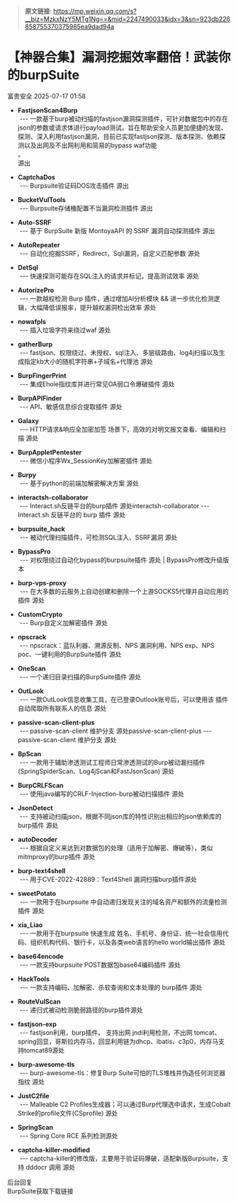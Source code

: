 > **原文链接**: https://mp.weixin.qq.com/s?__biz=MzkxNzY5MTg1Ng==&mid=2247490033&idx=3&sn=923db226858755370375985ea9dad94a

#  【神器合集】漏洞挖掘效率翻倍！武装你的burpSuite  
 富贵安全   2025-07-17 01:58  
  
- **FastjsonScan4Burp**  
 --- 一款基于burp被动扫描的fastjson漏洞探测插件，可针对数据包中的存在json的参数或请求体进行payload测试。旨在帮助安全人员更加便捷的发现、探测、深入利用fastjson漏洞，目前已实现fastjson探测、版本探测、依赖探测以及出网及不出网利用和简易的bypass waf功能  
。   
源出  
  
- **CaptchaDos**  
 --- Burpsuite验证码DOS攻击插件 源出  
  
- **BucketVulTools**  
 --- Burpsuite存储桶配置不当漏洞检测插件 源出  
  
- **Auto-SSRF**  
 --- 基于 BurpSuite 新版 MontoyaAPI 的 SSRF 漏洞自动探测插件 源出  
  
- **AutoRepeater**  
 --- 自动化挖掘SSRF，Redirect，Sqli漏洞，自定义匹配参数 源处  
  
- **DetSql**  
 --- 快速探测可能存在SQL注入的请求并标记，提高测试效率 源处  
  
- **AutorizePro**  
 --- 一款越权检测 Burp 插件，通过增加AI分析模块 && 进一步优化检测逻辑，大幅降低误报率，提升越权漏洞检出效率 源处  
  
- **nowafpls**  
 --- 插入垃圾字符来绕过waf 源处  
  
- **gatherBurp**  
 --- fastjson、权限绕过、未授权、sql注入、多层级路由、log4j扫描以及生成指定kb大小的随机字符串+子域名+代理池 源处  
  
- **BurpFingerPrint**  
 --- 集成Ehole指纹库并进行常见OA弱口令爆破插件 源处  
  
- **BurpAPIFinder**  
 --- API、敏感信息综合提取插件 源处  
  
- **Galaxy**  
 --- HTTP请求&响应全加密加签 场景下，高效的对明文报文查看、编辑和扫描 源处  
  
- **BurpAppletPentester**  
 --- 微信小程序Wx_SessionKey加解密插件 源处  
  
- **Burpy**  
 --- 基于python的前端加解密解决方案 源处  
  
- **interactsh-collaborator**  
 --- Interact.sh反链平台的burp插件 源处interactsh-collaborator --- Interact.sh 反链平台的 burp 插件 源处  
  
- **burpsuite_hack**  
 --- 被动代理扫描插件，可检测SQL注入、SSRF漏洞 源处  
  
- **BypassPro**  
 --- 对权限绕过自动化bypass的burpsuite插件 源处 | BypassPro修改升级版本  
  
- **burp-vps-proxy**  
 --- 在大多数的云服务上自动创建和删除一个上游SOCKS5代理并自动应用的插件 源处  
  
- **CustomCrypto**  
 --- Burp自定义加解密插件 源处  
  
- **npscrack**  
 --- npscrack：蓝队利器、溯源反制、NPS 漏洞利用、NPS exp、NPS poc、一键利用的BurpSuite插件 源处  
  
- **OneScan**  
 --- 一个递归目录扫描的BurpSuite插件 源处  
  
- **OutLook**  
 --- 一款OutLook信息收集工具，在已登录Outlook账号后，可以使用该 插件自动爬取所有联系人的信息 源处  
  
- **passive-scan-client-plus**  
 --- passive-scan-client 维护分支 源处passive-scan-client-plus --- passive-scan-client 维护分支 源处  
  
- **BpScan**  
 --- 一款用于辅助渗透测试工程师日常渗透测试的Burp被动漏扫插件(SpringSpiderScan、Log4jScan和FastJsonScan) 源处  
  
- **BurpCRLFScan**  
 --- 使用java编写的CRLF-Injection-burp被动扫描插件 源处  
  
- **JsonDetect**  
 --- 支持被动扫描json，根据不同json库的特性识别出相应的json依赖库的burp插件 源处  
  
- **autoDecoder**  
 --- 根据自定义来达到对数据包的处理（适用于加解密、爆破等），类似mitmproxy的burp插件 源处  
  
- **burp-text4shell**  
 --- 用于CVE-2022-42889：Text4Shell 漏洞扫描burp插件源处  
  
- **sweetPotato**  
 --- 一款用于在burpsuite 中自动递归发现关注的域名资产和额外的流量检测插件 源处  
  
- **xia_Liao**  
 --- 一款用于在burpsuite 快速生成 姓名、手机号、身份证、统一社会信用代码、组织机构代码、银行卡，以及各类web语言的hello world输出插件 源处  
  
- **base64encode**  
 --- 一款支持burpsuite POST数据包base64编码插件 源处  
  
- **HackTools**  
 --- 一款支持编码、加解密、杀软查询和文本处理的 burp插件 源处  
  
- **RouteVulScan**  
 --- 递归式被动检测脆弱路径的burp插件源处  
  
- **fastjson-exp**  
 --- fastjson利用，burp插件。 支持出网 jndi利用检测，不出网 tomcat、spring回显，哥斯拉内存马，回显利用链为dhcp、ibatis、c3p0，内存马支持tomcat89源处  
  
- **burp-awesome-tls**  
 --- burp-awesome-tls：修复Burp Suite可怕的TLS堆栈并伪造任何浏览器指纹 源处  
  
- **JustC2file**  
 --- Malleable C2 Profiles生成器；可以通过Burp代理选中请求，生成Cobalt Strike的profile文件(CSprofile) 源处  
  
- **SpringScan**  
 --- Spring Core RCE 系列检测源处  
  
- **captcha-killer-modified**  
 --- captcha-killer的修改版，主要用于验证码爆破，适配新版Burpsuite，支持 dddocr 调用 源处   
  
  
后台回复  
BurpSuite获取下载链接  
  
